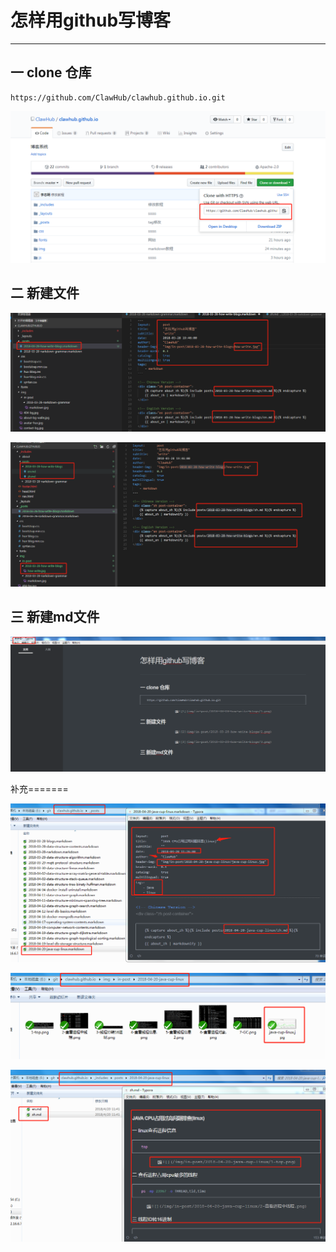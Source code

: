 # 怎样用github写博客

------

## 一 clone 仓库

```
https://github.com/ClawHub/clawhub.github.io.git
```

![](/img/in-post/2018-03-28-how-write-blogs/1.png)

## 二 新建文件

![](/img/in-post/2018-03-28-how-write-blogs/2.png)

![](/img/in-post/2018-03-28-how-write-blogs/3.png)

## 三 新建md文件

![](/img/in-post/2018-03-28-how-write-blogs/4.png)

补充=======

![](/img/in-post/2018-03-28-how-write-blogs/5.png)

![](/img/in-post/2018-03-28-how-write-blogs/6.png)

![](/img/in-post/2018-03-28-how-write-blogs/7.png)

